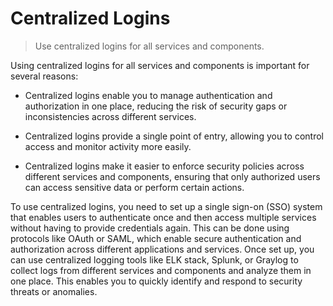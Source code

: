 # Centralized Logins

> Use centralized logins for all services and components.

Using centralized logins for all services and components is important for several reasons:

- Centralized logins enable you to manage authentication and authorization in one place, reducing the risk of security gaps or inconsistencies across different services.

- Centralized logins provide a single point of entry, allowing you to control access and monitor activity more easily.

- Centralized logins make it easier to enforce security policies across different services and components, ensuring that only authorized users can access sensitive data or perform certain actions.

To use centralized logins, you need to set up a single sign-on (SSO) system that enables users to authenticate once and then access multiple services without having to provide credentials again. This can be done using protocols like OAuth or SAML, which enable secure authentication and authorization across different applications and services. Once set up, you can use centralized logging tools like ELK stack, Splunk, or Graylog to collect logs from different services and components and analyze them in one place. This enables you to quickly identify and respond to security threats or anomalies.
